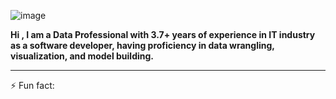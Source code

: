 ![image](https://user-images.githubusercontent.com/82903966/138452016-732de465-bc6e-4a67-bb65-93058e9ca4f9.png)

**Hi , I am a Data Professional with 3.7+ years of experience in IT industry as a software developer, having proficiency in data wrangling, visualization, and model building.**

----------------------------------------------------------------------------------------------------------------------------------------------------------------------------------

⚡ Fun fact: 
